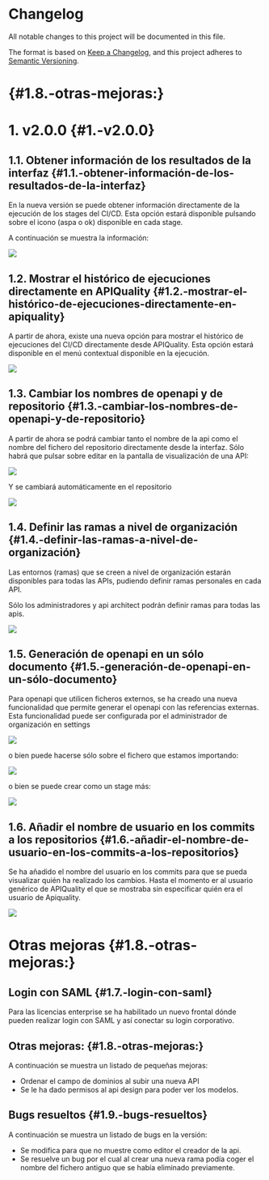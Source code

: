 # Changelog

All notable changes to this project will be documented in this file.

The format is based on [Keep a Changelog](https://keepachangelog.com/en/1.0.0/),
and this project adheres to [Semantic Versioning](https://semver.org/spec/v2.0.0.html).

 

#  {#1.8.-otras-mejoras:}

### 

# 1\. v2.0.0 {#1.-v2.0.0}

## 1.1. Obtener información de los resultados de la interfaz {#1.1.-obtener-información-de-los-resultados-de-la-interfaz}

En la nueva versión se puede obtener información directamente de la ejecución de los stages del CI/CD. Esta opción estará disponible pulsando sobre el icono (aspa o ok) disponible en cada stage.

A continuación se muestra la información:

![](https://raw.githubusercontent.com/apiquality/.github/master/profile/assets/image1.png)

## 

## 1.2. Mostrar el histórico de ejecuciones directamente en APIQuality {#1.2.-mostrar-el-histórico-de-ejecuciones-directamente-en-apiquality}

A partir de ahora, existe una nueva opción para mostrar el histórico de ejecuciones del CI/CD directamente desde APIQuality. Esta opción estará disponible en el menú contextual disponible en la ejecución.

![](https://raw.githubusercontent.com/apiquality/.github/master/profile/assets/image2.png)

## 1.3. Cambiar los nombres de openapi y de repositorio {#1.3.-cambiar-los-nombres-de-openapi-y-de-repositorio}

A partir de ahora se podrá cambiar tanto el nombre de la api como el nombre del fichero del repositorio directamente desde la interfaz. Sólo habrá que pulsar sobre editar en la pantalla de visualización de una API:

![](https://raw.githubusercontent.com/apiquality/.github/master/profile/assets/image3.png)

Y se cambiará automáticamente en el repositorio

![](https://raw.githubusercontent.com/apiquality/.github/master/profile/assets/image4.png)

## 1.4. Definir las ramas a nivel de organización {#1.4.-definir-las-ramas-a-nivel-de-organización}

Las entornos (ramas) que se creen a nivel de organización estarán disponibles para todas las APIs, pudiendo definir ramas personales en cada API.

Sólo los administradores y api architect podrán definir ramas para todas las apis.

![](https://raw.githubusercontent.com/apiquality/.github/master/profile/assets/image5.png)

## 1.5. Generación de openapi en un sólo documento {#1.5.-generación-de-openapi-en-un-sólo-documento}

Para openapi que utilicen ficheros externos, se ha creado una nueva funcionalidad que permite generar el openapi con las referencias externas. Esta funcionalidad puede ser configurada por el administrador de organización en settings

![](https://raw.githubusercontent.com/apiquality/.github/master/profile/assets/image6.png)

o bien puede hacerse sólo sobre el fichero que estamos importando:

![](https://raw.githubusercontent.com/apiquality/.github/master/profile/assets/image7.png)

o bien se puede crear como un stage más:

![](https://raw.githubusercontent.com/apiquality/.github/master/profile/assets/image8.png)

## 1.6. Añadir el nombre de usuario en los commits a los repositorios {#1.6.-añadir-el-nombre-de-usuario-en-los-commits-a-los-repositorios}

Se ha añadido el nombre del usuario  en los commits para que se pueda visualizar quién ha realizado los cambios. Hasta el momento er al usuario genérico de APIQuality el que se mostraba sin especificar quién era el usuario de Apiquality.

![](https://raw.githubusercontent.com/apiquality/.github/master/profile/assets/image9.png)

#  Otras mejoras {#1.8.-otras-mejoras:}

## Login con SAML {#1.7.-login-con-saml}

Para las licencias enterprise se ha habilitado un nuevo frontal dónde pueden realizar login con SAML y así conectar su login corporativo.

## Otras mejoras: {#1.8.-otras-mejoras:}

A continuación se muestra un listado de pequeñas mejoras:

* Ordenar el campo de dominios al subir una nueva API  
* Se le ha dado permisos al api design para poder ver los modelos. 

## Bugs resueltos {#1.9.-bugs-resueltos}

A continuación se muestra un listado de bugs en la versión:

* Se modifica para que no muestre como editor el creador de la api.  
* Se resuelve un bug por el cual al crear una nueva rama podía coger el nombre del fichero antiguo que se había eliminado previamente.
